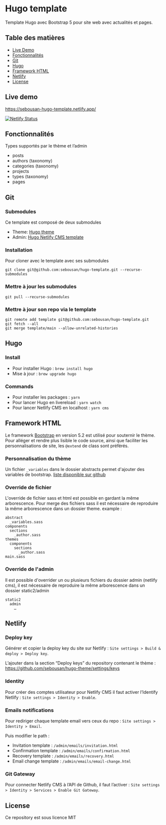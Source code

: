 # Hugo template

Template Hugo avec Bootstrap 5 pour site web avec actualités et pages.

## Table des matières

- [Live Demo](#live-demo)
- [Fonctionnalités](#fonctionnalités)
- [Git](#git)
- [Hugo](#hugo)
- [Framework HTML](#framework-html)
- [Netlify](#netlify)
- [License](#license)

## Live demo
https://sebousan-hugo-template.netlify.app/

[![Netlify Status](https://api.netlify.com/api/v1/badges/5a4fa061-e7a5-4e66-9612-4fae713bda09/deploy-status)](https://app.netlify.com/sites/sebousan-hugo-theme/deploys)

## Fonctionnalités
Types supportés par le thème et l’admin
* posts
* authors (taxonomy)
* categories (taxonomy)
* projects
* types (taxonomy)
* pages

## Git

### Submodules
Ce template est composé de deux submodules
* Theme: [Hugo theme](https://github.com/sebousan/hugo-theme)
* Admin: [Hugo Netlify CMS template](https://github.com/sebousan/hugo-netlify-cms-template)

### Installation
Pour cloner avec le template avec ses submodules
```
git clone git@github.com:sebousan/hugo-template.git --recurse-submodules
```

### Mettre à jour les submodules
```
git pull --recurse-submodules
```

### Mettre à jour son repo via le template

```
git remote add template git@github.com:sebousan/hugo-template.git
git fetch --all
git merge template/main --allow-unrelated-histories
```

## Hugo

### Install

* Pour installer Hugo : `brew install hugo`
* Mise à jour : `brew upgrade hugo`

### Commands

* Pour installer les packages : `yarn`
* Pour lancer Hugo en livereload : `yarn watch`
* Pour lancer Netlify CMS en localhost : `yarn cms`

## Framework HTML
Le framework [Bootstrap](https://getbootstrap.com/docs/5.2/getting-started/introduction/) en version 5.2 est utilisé pour souternir le thème.
Pour alléger et rendre plus lisible le code source, ainsi que faciliter les personnalisations de site, les `@extend` de class sont préférés.

### Personnalisation du thème
Un fichier `_variables` dans le dossier abstracts permet d'ajouter des variables de bootstrap.
[liste disponible sur github](https://github.com/twbs/bootstrap/blob/v5.2.2/scss/_variables.scss)

### Override de fichier
L'override de fichier sass et html est possible en gardant la même arborescence. 
Pour merge des fichiers sass il est nécessaire de reproduire la même arborescence dans un dossier theme.
example :
```
abstract
  _variables.sass
components
  sections
    _author.sass
themes
  components
    sections
      _author.sass
main.sass
```

### Override de l'admin
Il est possible d'overrider un ou plusieurs fichiers du dossier admin (netlify cms), il est nécessaire de reproduire la même arborescence dans un dossier static2/admin 
```
static2
  admin
    …
```

## Netlify

### Deploy key
Générer et copier la deploy key du site sur Netlify : `Site settings > Build & deploy > Deploy key`.

L’ajouter dans la section “Deploy keys” du repository contenant le thème : https://github.com/sebousan/hugo-theme/settings/keys

### Identity
Pour créer des comptes utilisateur pour Netlify CMS il faut activer l’Identify Netlify : `Site settings > Identity > Enable`.

### Emails notifications
Pour rediriger chaque template email vers ceux du repo : `Site settings > Identity > Email`.

Puis modifier le path :
* Invitation template : `/admin/emails/invitation.html` 
* Confirmation template : `/admin/emails/confirmation.html`
* Recovery template : `/admin/emails/recovery.html`
* Email change template : `/admin/emails/email-change.html`

### Git Gateway
Pour connecter Netlify CMS à l’API de Github, il faut l’activer : `Site settings > Identity > Services > Enable Git Gateway`.

## License
Ce repository est sous licence MIT
